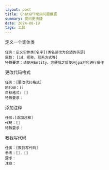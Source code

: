 ```yaml
---
layout: post
title: ChatGPT常用问题模板
summary: 提问更快捷
date: 2024-08-19
tags: 工具   
---
```


定义一个实体类
```
任务：定义实体类[名字](类名请改为合适的英语)
属性: [id，昵称，联系方式等]
特殊要求：请使用Entity，方便我之后使用jpa对它进行操作
```

更改代码格式
```
任务：[更改代码格式]
原代码：[]
目标格式: []
特殊要求：
```

添加注释
```
任务:[添加注释]
代码：[]
特殊要求：
```

教我写代码
```
任务：[教我写代码]
参考：[]，[]
要求：
注意：
```